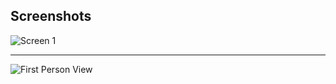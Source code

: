 
Screenshots
------------

![Screen 1](http://web.iiit.ac.in/~anubhav.jaiswal/3d-world/screen1.png)

---

![First Person View](http://web.iiit.ac.in/~anubhav.jaiswal/3d-world/screen2.png)


